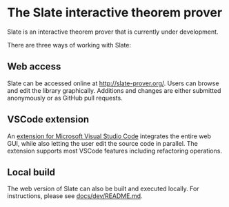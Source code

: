# The Slate interactive theorem prover

Slate is an interactive theorem prover that is currently under development.

There are three ways of working with Slate:

## Web access

Slate can be accessed online at http://slate-prover.org/. Users can browse and edit the library graphically. Additions and changes are either submitted anonymously or as GitHub pull requests.

## VSCode extension

An [extension for Microsoft Visual Studio Code](https://marketplace.visualstudio.com/items?itemName=sreichelt.slate) integrates the entire web GUI, while also letting the user edit the source code in parallel. The extension supports most VSCode features including refactoring operations.

## Local build

The web version of Slate can also be built and executed locally. For instructions, please see [docs/dev/README.md](docs/dev/README.md).
